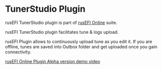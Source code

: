 # TunerStudio Plugin

rusEFI TunerStudio plugin is part of [rusEFI Online](Online) suite.

rusEFI TunerStudio plugin facilitates tune & logs upload.

rusEFI Plugin allows to continuously upload tune as you edit it. If you are offline, tunes are saved into Outbox folder and get uploaded once you gain connectivity.

[rusEFI Online Plugin Alpha version demo video](https://www.youtube.com/watch?v=PozvQICdHWQ)
